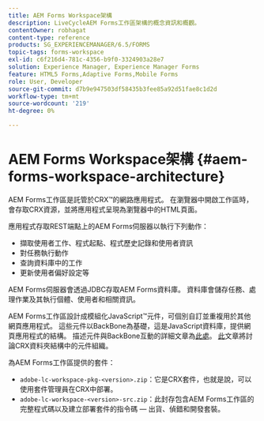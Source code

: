 ```yaml
---
title: AEM Forms Workspace架構
description: LiveCycleAEM Forms工作區架構的概念資訊和概觀。
contentOwner: robhagat
content-type: reference
products: SG_EXPERIENCEMANAGER/6.5/FORMS
topic-tags: forms-workspace
exl-id: c6f216d4-781c-4356-b9f0-3324903a28e7
solution: Experience Manager, Experience Manager Forms
feature: HTML5 Forms,Adaptive Forms,Mobile Forms
role: User, Developer
source-git-commit: d7b9e947503df58435b3fee85a92d51fae8c1d2d
workflow-type: tm+mt
source-wordcount: '219'
ht-degree: 0%

---
```


# AEM Forms Workspace架構 {#aem-forms-workspace-architecture}

AEM Forms工作區是託管於CRX™的網路應用程式。 在瀏覽器中開啟工作區時，會存取CRX資源，並將應用程式呈現為瀏覽器中的HTML頁面。

應用程式存取REST端點上的AEM Forms伺服器以執行下列動作：

* 擷取使用者工作、程式起點、程式歷史記錄和使用者資訊
* 對任務執行動作
* 查詢資料庫中的工作
* 更新使用者偏好設定等

AEM Forms伺服器會透過JDBC存取AEM Forms資料庫。 資料庫會儲存任務、處理作業及其執行個體、使用者和相關資訊。

AEM Forms工作區設計成模組化JavaScript™元件，可個別自訂並重複用於其他網頁應用程式。 這些元件以BackBone為基礎，這是JavaScript資料庫，提供網頁應用程式的結構。 描述元件與BackBone互動的詳細文章為[此處](/help/forms/using/backbone-interaction.md)。 [此](/help/forms/using/folder-structure.md)文章將討論CRX資料夾結構中的元件組織。

為AEM Forms工作區提供的套件：

* `adobe-lc-workspace-pkg-<version>.zip`：它是CRX套件，也就是說，可以使用套件管理員在CRX中部署。
* `adobe-lc-workspace-<version>-src.zip`：此封存包含AEM Forms工作區的完整程式碼以及建立部署套件的指令碼 — 出貨、偵錯和開發套裝。
